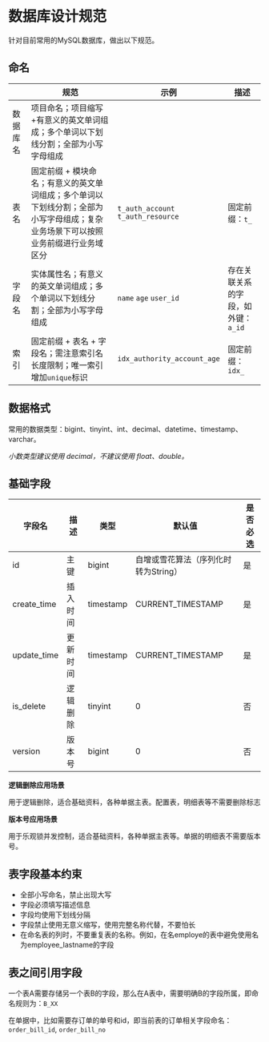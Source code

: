 # 数据库设计规范

针对目前常用的MySQL数据库，做出以下规范。

## 命名

|          | 规范                                                         | 示例                                                         | 描述                                          |
| -------- | ------------------------------------------------------------ | ------------------------------------------------------------ | --------------------------------------------- |
| 数据库名 | 项目命名；项目缩写+有意义的英文单词组成；多个单词以下划线分割；全部为小写字母组成 |                                                              |                                               |
| 表名     | 固定前缀 + 模块命名；有意义的英文单词组成；多个单词以下划线分割；全部为小写字母组成；复杂业务场景下可以按照业务前缀进行业务域区分 | <code>t_auth_account</code><br><code>t_auth_resource</code>  | 固定前缀：<code>t_</code>                     |
| 字段名   | 实体属性名；有意义的英文单词组成；多个单词以下划线分割；全部为小写字母组成 | <code>name</code> <code>age</code> <code>user_id</code>      | 存在关联关系的字段，如外键：<code>a_id</code> |
| 索引     | 固定前缀 + 表名 + 字段名；需注意索引名长度限制；唯一索引增加`unique`标识 | <code>idx_authority_account_age</code>                       | 固定前缀：<code>idx_</code>                   |

## 数据格式

常用的数据类型：bigint、tinyint、int、decimal、datetime、timestamp、varchar。

*小数类型建议使用 decimal，不建议使用 float、double。*

## 基础字段

| 字段名      | 描述     | 类型      | 默认值                                 | 是否必选 | 
| ----------- | -------- | --------- | ------------------------------------ | ------   |
| id          | 主键     | bigint    | 自增或雪花算法（序列化时转为String）    | 是       |
| create_time | 插入时间 | timestamp | CURRENT_TIMESTAMP                     | 是       |
| update_time | 更新时间 | timestamp | CURRENT_TIMESTAMP                     | 是       |
| is_delete   | 逻辑删除 | tinyint   | 0                                     | 否       |
| version     | 版本号   | bigint    | 0                                     | 否       |

**逻辑删除应用场景**

用于逻辑删除，适合基础资料，各种单据主表。配置表，明细表等不需要删除标志

**版本号应用场景**

用于乐观锁并发控制，适合基础资料，各种单据主表等。单据的明细表不需要版本号。

## 表字段基本约束

- 全部小写命名，禁止出现大写
- 字段必须填写描述信息
- 字段均使用下划线分隔
- 字段禁止使用无意义缩写，使用完整名称代替，不要怕长
- 在命名表的列时，不要重复表的名称。例如，在名employe的表中避免使用名为employee_lastname的字段

## 表之间引用字段

一个表A需要存储另一个表B的字段，那么在A表中，需要明确B的字段所属，即命名规则为：`B_XX`

在单据中，比如需要存订单的单号和id，即当前表的订单相关字段命名：`order_bill_id`, `order_bill_no`
